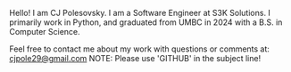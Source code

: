 Hello! I am CJ Polesovsky. I am a Software Engineer at S3K Solutions.
I primarily work in Python, and graduated from UMBC in 2024 with a B.S. in Computer Science.

Feel free to contact me about my work with questions or comments at: cjpole29@gmail.com
NOTE: Please use 'GITHUB' in the subject line!

<!---
cjpole/cjpole is a ✨ special ✨ repository because its `README.md` (this file) appears on your GitHub profile.
You can click the Preview link to take a look at your changes.
--->
